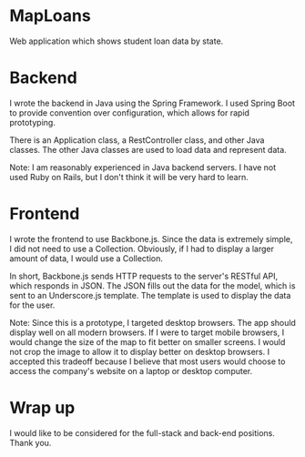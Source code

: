 # MapLoans
Web application which shows student loan data by state.

# Backend
I wrote the backend in Java using the Spring Framework.
I used Spring Boot to provide convention over configuration, which allows for rapid prototyping.

There is an Application class, a RestController class, and other Java classes. The other Java classes are used to load data and represent data.

Note:
I am reasonably experienced in Java backend servers. I have not used Ruby on Rails, but I don't think it will be very hard to learn.

# Frontend
I wrote the frontend to use Backbone.js. Since the data is extremely simple, I did not need to use a Collection. Obviously, if I had to display a larger amount of data, I would use a Collection.

In short, Backbone.js sends HTTP requests to the server's RESTful API, which responds in JSON.
The JSON fills out the data for the model, which is sent to an Underscore.js template.
The template is used to display the data for the user.

Note:
Since this is a prototype, I targeted desktop browsers. The app should display well on all modern browsers.
If I were to target mobile browsers, I would change the size of the map to fit better on smaller screens. I would not crop the image to allow it to display better on desktop browsers. I accepted this tradeoff because I believe that most users would choose to access the company's website on a laptop or desktop computer. 

# Wrap up
I would like to be considered for the full-stack and back-end positions.
Thank you.